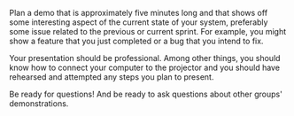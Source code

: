Plan a demo that is approximately five minutes long and that shows off
some interesting aspect of the current state of your system, preferably
some issue related to the previous or current sprint.  For example, you
might show a feature that you just completed or a bug that you intend
to fix.

Your presentation should be professional.  Among other things, you should
know how to connect your computer to the projector and you should have
rehearsed and attempted any steps you plan to present.

Be ready for questions!  And be ready to ask questions about other groups'
demonstrations.
